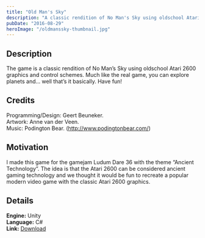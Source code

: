 ```yaml
---
title: "Old Man's Sky"
description: "A classic rendition of No Man's Sky using oldschool Atari 2600 graphics and control schemes."
pubDate: "2016-08-29"
heroImage: "/oldmanssky-thumbnail.jpg"
---
```


<!--content-->

## Description

The game is a classic rendition of No Man’s Sky using oldschool Atari 2600 graphics and control schemes. Much like the real game, you can explore planets and… well that’s it basically. Have fun!

## Credits

Programming/Design: Geert Beuneker.  
Artwork: Anne van der Veen.  
Music: Podington Bear. (http://www.podingtonbear.com/)

## Motivation

I made this game for the gamejam Ludum Dare 36 with the theme “Ancient Technology”. The idea is that the Atari 2600 can be considered ancient gaming technology and we thought it would be fun to recreate a popular modern video game with the classic Atari 2600 graphics.

## Details


**Engine:** Unity  
**Language:** C#  
**Link:** [Download](http://gamejolt.com/games/old-man-s-sky/183625)
